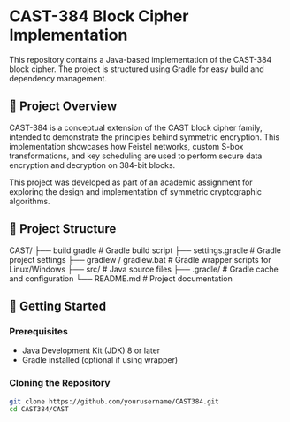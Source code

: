 # CAST-384 Block Cipher Implementation

This repository contains a Java-based implementation of the CAST-384 block cipher. The project is structured using Gradle for easy build and dependency management.

## 📌 Project Overview

CAST-384 is a conceptual extension of the CAST block cipher family, intended to demonstrate the principles behind symmetric encryption. This implementation showcases how Feistel networks, custom S-box transformations, and key scheduling are used to perform secure data encryption and decryption on 384-bit blocks.

This project was developed as part of an academic assignment for exploring the design and implementation of symmetric cryptographic algorithms.

## 📁 Project Structure

CAST/
├── build.gradle # Gradle build script
├── settings.gradle # Gradle project settings
├── gradlew / gradlew.bat # Gradle wrapper scripts for Linux/Windows
├── src/ # Java source files
├── .gradle/ # Gradle cache and configuration
└── README.md # Project documentation 

## 🚀 Getting Started

### Prerequisites

- Java Development Kit (JDK) 8 or later
- Gradle installed (optional if using wrapper)

### Cloning the Repository

```bash
git clone https://github.com/yourusername/CAST384.git
cd CAST384/CAST
